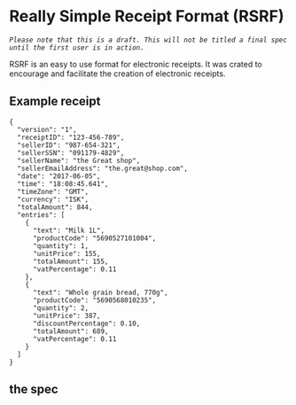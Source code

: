 # Really Simple Receipt Format (RSRF)

*`Please note that this is a draft. This will not be titled a final spec until the first user is in action.`*

RSRF is an easy to use format for electronic receipts. It was crated to encourage and facilitate the creation of electronic receipts.

## Example receipt

```
{
  "version": "1",
  "receiptID": "123-456-789",
  "sellerID": "987-654-321",
  "sellerSSN": "091179-4829",
  "sellerName": "the Great shop",
  "sellerEmailAddress": "the.great@shop.com",
  "date": "2017-06-05",
  "time": "18:08:45.641",
  "timeZone": "GMT",
  "currency": "ISK",
  "totalAmount": 844,
  "entries": [
    {
      "text": "Milk 1L",
      "productCode": "5690527101004",
      "quantity": 1,
      "unitPrice": 155,
      "totalAmount": 155,
      "vatPercentage": 0.11
    },
    {
      "text": "Whole grain bread, 770g",
      "productCode": "5690568010235",
      "quantity": 2,
      "unitPrice": 387,
      "discountPercentage": 0.10,
      "totalAmount": 689,
      "vatPercentage": 0.11
    }
  ]
}
```

## the spec
